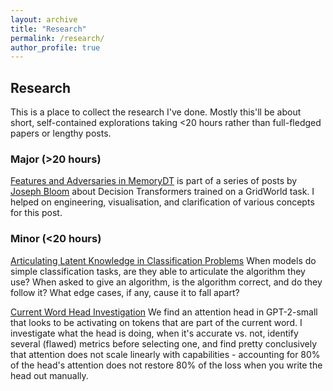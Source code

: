 ```yaml
---
layout: archive
title: "Research"
permalink: /research/
author_profile: true
---
```


## Research

This is a place to collect the research I've done. Mostly this'll be about short, self-contained explorations taking <20 hours rather than full-fledged papers or lengthy posts.

### Major (>20 hours)

[Features and Adversaries in MemoryDT](https://www.lesswrong.com/posts/yuQJsRswS4hKv3tsL/features-and-adversaries-in-memorydt) is part of a series of posts by [Joseph Bloom](https://www.lesswrong.com/users/joseph-bloom?from=post_header) about Decision Transformers trained on a GridWorld task. I helped on engineering, visualisation, and clarification of various concepts for this post.

### Minor (<20 hours)

[Articulating Latent Knowledge in Classification Problems](https://colab.research.google.com/drive/1nbN8g7s6oK7feeCi3EA8V13IZIgXPeOo?usp=sharing) When models do simple classification tasks, are they able to articulate the algorithm they use? When asked to give an algorithm, is the algorithm correct, and do they follow it? What edge cases, if any, cause it to fall apart?

[Current Word Head Investigation](https://colab.research.google.com/drive/1nbN8g7s6oK7feeCi3EA8V13IZIgXPeOo?usp=sharing) We find an attention head in GPT-2-small that looks to be activating on tokens that are part of the current word. I investigate what the head is doing, when it's accurate vs. not, identify several (flawed) metrics before selecting one, and find pretty conclusively that attention does not scale linearly with capabilities - accounting for 80% of the head's attention does not restore 80% of the loss when you write the head out manually.

